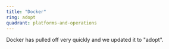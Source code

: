 ```yaml
---
title: "Docker"
ring: adopt
quadrant: platforms-and-operations
---
```


Docker has pulled off very quickly and we updated it to "adopt".

